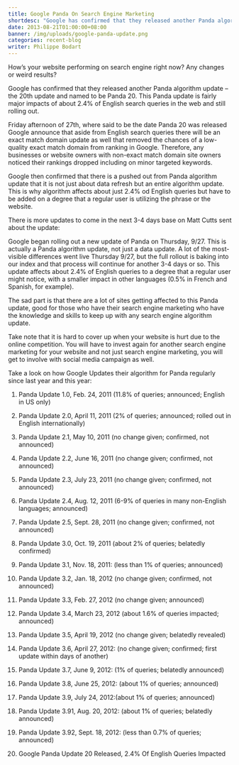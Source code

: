 ```yaml
---
title: Google Panda On Search Engine Marketing
shortdesc: "Google has confirmed that they released another Panda algorithm update – the 20th update and named to be Panda 20. This Panda update is fairly major impacts of about 2.4% of English search queries in the web and still rolling out."
date: 2013-08-21T01:00:00+08:00
banner: /img/uploads/google-panda-update.png
categories: recent-blog
writer: Philippe Bodart
---
```


How’s your website performing on search engine right now? Any changes or weird results?

Google has confirmed that they released another Panda algorithm update – the 20th update and named to be Panda 20. This Panda update is fairly major impacts of about 2.4% of English search queries in the web and still rolling out.

Friday afternoon of 27th, where said to be the date Panda 20 was released Google announce that aside from English search queries there will be an exact match domain update as well that removed the chances of a low-quality exact match domain from ranking in Google. Therefore, any businesses or website owners with non-exact match domain site owners noticed their rankings dropped including on minor targeted keywords.

Google then confirmed that there is a pushed out from Panda algorithm update that it is not just about data refresh but an entire algorithm  update. This is why algorithm affects about just 2.4% od English queries but have to be added on a degree that a regular user is utilizing the phrase or the website.

There is more updates to come in the next 3-4 days base on Matt Cutts sent about the update:

Google began rolling out a new update of Panda on Thursday, 9/27. This is actually a Panda algorithm update, not just a data update. A lot of the most-visible differences went live Thursday 9/27, but the full rollout is baking into our index and that process will continue for another 3-4 days or so. This update affects about 2.4% of English queries to a degree that a regular user might notice, with a smaller impact in other languages (0.5% in French and Spanish, for example).

The sad part is that there are a lot of sites getting affected to this Panda update, good for those who have their search engine marketing who have the knowledge and skills to keep up with any search engine algorithm update.

Take note that it is hard to cover up when your website is hurt due to the online competition. You will have to invest again for another search engine marketing for your website and not just search engine marketing, you will get to involve with social media campaign as well.

Take a look on how Google Updates their algorithm for Panda regularly since last year and this year:

1. Panda Update 1.0, Feb. 24, 2011 (11.8% of queries; announced; English in US only)

2. Panda Update 2.0, April 11, 2011 (2% of queries; announced; rolled out in English internationally)

3. Panda Update 2.1, May 10, 2011 (no change given; confirmed, not announced)

4. Panda Update 2.2, June 16, 2011 (no change given; confirmed, not announced)

5. Panda Update 2.3, July 23, 2011 (no change given; confirmed, not announced)

6. Panda Update 2.4, Aug. 12, 2011 (6-9% of queries in many non-English languages; announced)

7. Panda Update 2.5, Sept. 28, 2011 (no change given; confirmed, not announced)

8. Panda Update 3.0, Oct. 19, 2011 (about 2% of queries; belatedly confirmed)

9. Panda Update 3.1, Nov. 18, 2011: (less than 1% of queries; announced)

10. Panda Update 3.2, Jan. 18, 2012 (no change given; confirmed, not announced)

11. Panda Update 3.3, Feb. 27, 2012 (no change given; announced)

12. Panda Update 3.4, March 23, 2012 (about 1.6% of queries impacted; announced)

13. Panda Update 3.5, April 19, 2012 (no change given; belatedly revealed)

14. Panda Update 3.6, April 27, 2012: (no change given; confirmed; first update within days of another)

15. Panda Update 3.7, June 9, 2012: (1% of queries; belatedly announced)

16. Panda Update 3.8, June 25, 2012: (about 1% of queries; announced)

17. Panda Update 3.9, July 24, 2012:(about 1% of queries; announced)

18. Panda Update 3.91, Aug. 20, 2012: (about 1% of queries; belatedly announced)

19. Panda Update 3.92, Sept. 18, 2012: (less than 0.7% of queries; announced)

20. Google Panda Update 20 Released, 2.4% Of English Queries Impacted